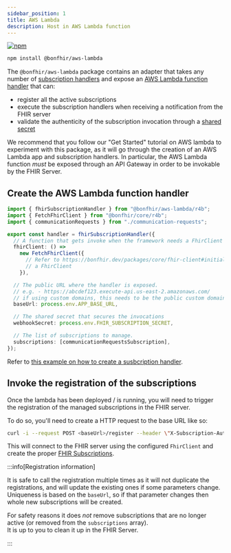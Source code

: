 ```yaml
---
sidebar_position: 1
title: AWS Lambda
description: Host in AWS Lambda function
---
```


[![npm](https://img.shields.io/npm/v/@bonfhir/aws-lambda)](https://www.npmjs.com/package/@bonfhir/aws-lambda)

```bash npm2yarn
npm install @bonfhir/aws-lambda
```

The `@bonfhir/aws-lambda` package contains an adapter that takes any number of [subscription handlers](/packages/subscriptions/subscription-handlers)
and expose an [AWS Lambda function handler](https://docs.aws.amazon.com/lambda/latest/dg/nodejs-handler.html) that can:

- register all the active subscriptions
- execute the subscription handlers when receiving a notification from the FHIR server
- validate the authenticity of the subscription invocation through a [shared secret](/packages/subscriptions/subscription-handlers#subscriptions-security)

We recommend that you follow our "Get Started" tutorial on AWS lambda to experiment with this package, as it will go through
the creation of an AWS Lambda app and subscription handlers.
In particular, the AWS Lambda function _must_ be exposed through an API Gateway in order to be invokable by the FHIR Server.

## Create the AWS Lambda function handler

```typescript
import { fhirSubscriptionHandler } from "@bonfhir/aws-lambda/r4b";
import { FetchFhirClient } from "@bonfhir/core/r4b";
import { communicationRequests } from "./communication-requests";

export const handler = fhirSubscriptionHandler({
  // A function that gets invoke when the framework needs a FhirClient to connect to the FhirServer.
  fhirClient: () =>
    new FetchFhirClient({
      // Refer to https://bonfhir.dev/packages/core/fhir-client#initialize to understand how to properly initialize
      // a FhirClient
    }),

  // The public URL where the handler is exposed.
  // e.g. - https://abcdef123.execute-api.us-east-2.amazonaws.com/
  // if using custom domains, this needs to be the public custom domain URL.
  baseUrl: process.env.APP_BASE_URL,

  // The shared secret that secures the invocations
  webhookSecret: process.env.FHIR_SUBSCRIPTION_SECRET,

  // The list of subscriptions to manage.
  subscriptions: [communicationRequestsSubscription],
});
```

Refer to [this example on how to create a susbcription handler](/packages/subscriptions/subscription-handlers).

## Invoke the registration of the subscriptions

Once the lambda has been deployed / is running, you will need to trigger the registration of the managed subscriptions
in the FHIR server.

To do so, you'll need to create a HTTP request to the base URL like so:

```bash
curl -i --request POST <baseUrl>/register --header \"X-Subscription-Auth: <webhookSecret>\"
```

This will connect to the FHIR server using the configured `FhirClient` and create the proper [FHIR Subscriptions](https://hl7.org/fhir/R4B/subscription.html).

:::info[Registration information]

It is safe to call the registration multiple times as it will not duplicate the registrations, and will update the existing ones if some parameters change.  
Uniqueness is based on the `baseUrl`, so if that parameter changes then whole new subscriptions will be created.

For safety reasons it does _not_ remove subscriptions that are no longer active (or removed from the `subscriptions` array).  
It is up to you to clean it up in the FHIR Server.

:::
